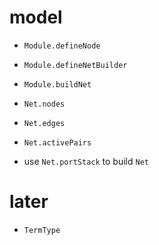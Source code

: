 # model

- `Module.defineNode`
- `Module.defineNetBuilder`
- `Module.buildNet`

- `Net.nodes`
- `Net.edges`
- `Net.activePairs`

- use `Net.portStack` to build `Net`

# later

- `TermType`
